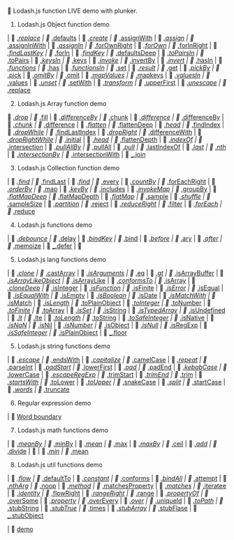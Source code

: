 :open_file_folder: Lodash.js function LIVE demo with plunker.

1. Lodash.js Object function demo

|  :link:  <a href='https://plnkr.co/edit/l48e3l?p=preview' target='_blank'>_.replace</a>  |  :link:  <a href='https://plnkr.co/edit/EDmchY?p=info' target='_blank'>_.defaults</a>  |  :link:  <a href='https://plnkr.co/edit/1ehTzI?p=info' target='_blank'>_.create</a>  |  :link:  <a href='https://plnkr.co/edit/Spo20L?p=info' target='_blank'>_.assignWith</a>  |  :link:  <a href='https://plnkr.co/edit/8Txmm1?p=info' target='_blank'>_.assign</a>  |  :link:  <a href='https://plnkr.co/edit/gs8Kn3?p=info' target='_blank'>_.assignInWith</a>  |  :link:  <a href='https://plnkr.co/edit/844IyU?p=info' target='_blank'>_.assignIn</a>  |  :link:  <a href='https://plnkr.co/edit/b8Fc1w?p=info' target='_blank'>_.forOwnRight</a>  |  :link:  <a href='https://plnkr.co/edit/sKSnEc?p=info' target='_blank'>_.forOwn</a>  |  :link:  <a href='https://plnkr.co/edit/a81P82?p=info' target='_blank'>_.forInRight</a>  |  :link:  <a href='https://plnkr.co/edit/GELPgo?p=info' target='_blank'>_.findLastKey</a>  |  :link:  <a href='https://plnkr.co/edit/CgHcEm?p=info' target='_blank'>_.forIn</a>  |  :link:  <a href='https://plnkr.co/edit/kJSWQr?p=info' target='_blank'>_.findKey</a>  |  :link:  <a href='https://plnkr.co/edit/AqMjf5?p=info' target='_blank'>_.defaultsDeep</a>  |  :link:  <a href='https://plnkr.co/edit/VtGMSS?p=info' target='_blank'>_.toPairsIn</a>  |  :link:  <a href='https://plnkr.co/edit/nn88g4?p=info' target='_blank'>_.toPairs</a>  |  :link:  <a href='https://plnkr.co/edit/IwhruX?p=info' target='_blank'>_.keysIn</a>  |  :link:  <a href='https://plnkr.co/edit/qtrXrR?p=info' target='_blank'>_.keys</a>  |  :link:  <a href='https://plnkr.co/edit/qmgeCD?p=info' target='_blank'>_.invoke</a>  |  :link:  <a href='https://plnkr.co/edit/qftAQu?p=info' target='_blank'>_.invertBy</a>  |  :link:  <a href='https://plnkr.co/edit/fitYwu?p=info' target='_blank'>_.invert</a>  |  :link:  <a href='https://plnkr.co/edit/pXIIsA?p=info' target='_blank'>_.hasIn</a>  |  :link:  <a href='https://plnkr.co/edit/gc2Cry?p=info' target='_blank'>_.functions</a>  |  :link:  <a href='https://plnkr.co/edit/ZDa3RS?p=info' target='_blank'>_.has</a>  |  :link:  <a href='https://plnkr.co/edit/NjpCf1?p=info' target='_blank'>_.functionsIn</a>
|  :link:  <a href='https://plnkr.co/edit/CIrWmm?p=info' target='_blank'>_.set</a>  |  :link:  <a href='https://plnkr.co/edit/5juhE8?p=info' target='_blank'>_.result</a>  |  :link:  <a href='https://plnkr.co/edit/mNQRmP?p=info' target='_blank'>_.get</a>  |  :link:  <a href='https://plnkr.co/edit/uu11JL?p=info' target='_blank'>_.pickBy</a>  |  :link:  <a href='https://plnkr.co/edit/VZK0T6?p=info' target='_blank'>_.pick</a>  |  :link:  <a href='https://plnkr.co/edit/QMM457?p=info' target='_blank'>_.omitBy</a>  |  :link:  <a href='https://plnkr.co/edit/wLdQYY?p=info' target='_blank'>_.omit</a>  |  :link:  <a href='https://plnkr.co/edit/rYwly4?p=info' target='_blank'>_.mapValues</a>  |  :link:  <a href='https://plnkr.co/edit/yPM7Zg?p=info' target='_blank'>_.mapkeys</a>  |  :link:  <a href='https://plnkr.co/edit/0g3eIx?p=info' target='_blank'>_.valuesIn</a>  |  :link:  <a href='https://plnkr.co/edit/TTtPFP?p=info' target='_blank'>_.values</a>  |  :link:  <a href='https://plnkr.co/edit/Xcd5dp?p=info' target='_blank'>_.unset</a>  |  :link:  <a href='https://plnkr.co/edit/9KIYqb?p=info' target='_blank'>_.setWith</a>  |  :link:  <a href='https://plnkr.co/edit/ccmh15?p=info' target='_blank'>_.transform</a>  |  :link:  <a href='https://plnkr.co/edit/m7b3nV?p=info' target='_blank'>_.upperFirst</a>  |  :link:  <a href='https://plnkr.co/edit/UtM8P5?p=info' target='_blank'>_.unescape</a>
|  :link:  <a href='https://plnkr.co/edit/l48e3l?p=info' target='_blank'>_.replace</a>

2. Lodash.js Array function demo

:link: <a href='https://plnkr.co/edit/wnmkM6?p=info' target='_blank'>_.drop</a>  |  :link: <a href='https://plnkr.co/edit/aAn2Yo?p=info' target='_blank'>_.fill</a>  |  :link: <a href='https://plnkr.co/edit/V59WyK?p=info' target='_blank'>_.differenceBy</a>  |  :link: <a href='https://plnkr.co/edit/3EOIZb?p=info' target='_blank'>_.chunk</a>  |  :link:  <a href='https://plnkr.co/edit/8y5glyHP9INLSKyIngqO?p=info' target='_blank'>_.difference</a>  |  :link:  <a href='https://plnkr.co/edit/V59WyK?p=info' target='_blank'>_.differenceBy</a>  |  :link:  <a href='https://plnkr.co/edit/3EOIZb?p=info' target='_blank'>_.chunk</a>  |  :link:  <a href='https://plnkr.co/edit/8y5glyHP9INLSKyIngqO?p=info' target='_blank'>_.difference</a>  |  :link:  <a href='https://plnkr.co/edit/3xmq1G?p=info' target='_blank'>_.flatten</a>  |  :link:  <a href='https://plnkr.co/edit/AZ8Hcf?p=info' target='_blank'>_.flattenDeep</a>  |  :link:  <a href='https://plnkr.co/edit/vn8q1B?p=info' target='_blank'>_.head</a>  |  :link:  <a href='https://plnkr.co/edit/BdmHTf?p=info' target='_blank'>_.findIndex</a>  |  :link:  <a href='https://plnkr.co/edit/GYgiP9?p=info' target='_blank'>_.dropWhile</a>  |  :link:  <a href='https://plnkr.co/edit/M74cAG?p=info' target='_blank'>_.findLastIndex</a>  |  :link:  <a href='https://plnkr.co/edit/jBgURR?p=info' target='_blank'>_.dropRight</a>  |  :link:  <a href='https://plnkr.co/edit/VhfN6z?p=info' target='_blank'>_.differenceWith</a>  |  :link:  <a href='https://plnkr.co/edit/BlaK55?p=info' target='_blank'>_.dropRightWhile</a>  |  :link:  <a href='https://plnkr.co/edit/eZ8Jpq?p=info' target='_blank'>_.initial</a>  |  :link:  <a href='https://plnkr.co/edit/Y1lKL0?p=info' target='_blank'>_.head</a>  |  :link:  <a href='https://plnkr.co/edit/iHNWoc?p=info' target='_blank'>_.flattenDepth</a>  |  :link:  <a href='https://plnkr.co/edit/6RmrXm?p=info' target='_blank'>_.indexOf</a>  |  :link:  <a href='https://plnkr.co/edit/VsRbMO?p=info' target='_blank'>_.intersection</a>  |  :link:  <a href='https://plnkr.co/edit/jml7NT?p=info' target='_blank'>_.pullAllBy</a>  |  :link:  <a href='https://plnkr.co/edit/f2EqtA?p=info' target='_blank'>_.pullAll</a>  |  :link:  <a href='https://plnkr.co/edit/mV7TaD?p=info' target='_blank'>_.pull</a>  |  :link:  <a href='https://plnkr.co/edit/VUZQzW?p=info' target='_blank'>_.lastIndexOf</a>  |  :link:  <a href='https://plnkr.co/edit/gkYRr7?p=info' target='_blank'>_.last</a>  |  :link:  <a href='https://plnkr.co/edit/KUKbIf?p=info' target='_blank'>_.nth</a>  |  :link:  <a href='https://plnkr.co/edit/8sT6pt?p=info' target='_blank'>_.intersectionBy</a>  |  :link:  <a href='https://plnkr.co/edit/pXUjIT?p=info' target='_blank'>_.intersectionWith</a>  |  :link:  <a href='https://plnkr.co/edit/DiTnAb?p=info' target='_blank'>_.join</a>

3. Lodash.js Collection function demo

|  :link:  <a href='https://plnkr.co/edit/5E1r3a?p=info' target='_blank'>_.find</a>  |  :link:  <a href='https://plnkr.co/edit/qAulEP?p=info' target='_blank'>_.findLast</a>  |  :link:  <a href='https://plnkr.co/edit/nYTnX5?p=info' target='_blank'>_.find</a>  |  :link:  <a href='https://plnkr.co/edit/w219HH?p=info' target='_blank'>_.every</a>  |  :link:  <a href='https://plnkr.co/edit/NRxCsQ?p=info' target='_blank'>_.countBy</a>  |  :link:  <a href='https://plnkr.co/edit/hYKvgJ?p=info' target='_blank'>_.forEachRight</a>  |  :link:  <a href='https://plnkr.co/edit/gqEE19?p=info' target='_blank'>_.orderBy</a>  |  :link:  <a href='https://plnkr.co/edit/pIPWKM?p=info' target='_blank'>_.map</a>  |  :link:  <a href='https://plnkr.co/edit/MVWUu2?p=info' target='_blank'>_.keyBy</a>  |  :link:  <a href='https://plnkr.co/edit/370kbr?p=info' target='_blank'>_.includes</a>  |  :link:  <a href='https://plnkr.co/edit/O8BZEE?p=info' target='_blank'>_.invokeMap</a>  |  :link:  <a href='https://plnkr.co/edit/QWPGo1?p=info' target='_blank'>_.groupBy</a>  |  :link:  <a href='https://plnkr.co/edit/us6lbS?p=info' target='_blank'>_.flatMapDeep</a>  |  :link:  <a href='https://plnkr.co/edit/Aczrey?p=info' target='_blank'>_.flatMapDepth</a>  |  :link:  <a href='https://plnkr.co/edit/eDn5vD?p=info' target='_blank'>_.flatMap</a>  |  :link:  <a href='https://plnkr.co/edit/5g8e9L?p=info' target='_blank'>_.sample</a>  |  :link:  <a href='https://plnkr.co/edit/OspLOw?p=info' target='_blank'>_.shuffle</a>  |  :link:  <a href='https://plnkr.co/edit/C4hszC?p=info' target='_blank'>_.sampleSize</a>
|  :link:  <a href='https://plnkr.co/edit/h8tt7D?p=info' target='_blank'>_.partition</a>  |  :link:  <a href='https://plnkr.co/edit/9MlDAJ?p=info' target='_blank'>_.reject</a>  |  :link:  <a href='https://plnkr.co/edit/7MP6f8?p=info' target='_blank'>_.reduceRight</a>  |  :link:  <a href='https://plnkr.co/edit/Autd2U?p=info' target='_blank'>_.filter</a>  |  :link:  <a href='https://plnkr.co/edit/PyQhc6?p=info' target='_blank'>_.forEach</a>  |  :link:  <a href='https://plnkr.co/edit/qedbaQ?p=info' target='_blank'>_.reduce</a>

4. Lodash.js functions demo

|  :link:  <a href='https://plnkr.co/edit/zRDlc9?p=info' target='_blank'>_.debounce</a>  |  :link:  <a href='https://plnkr.co/edit/iUEnSG?p=info' target='_blank'>_.delay</a>  |  :link:  <a href='https://plnkr.co/edit/WXtZyo?p=info' target='_blank'>_.bindKey</a>  |  :link:  <a href='https://plnkr.co/edit/yXYmJG?p=info' target='_blank'>_.bind</a>  |  :link:  <a href='https://plnkr.co/edit/tX4Yzv?p=info' target='_blank'>_.before</a>  |  :link:  <a href='https://plnkr.co/edit/Q0tBH4?p=info' target='_blank'>_.ary</a>  |  :link:  <a href='https://plnkr.co/edit/iLSpM1?p=info' target='_blank'>_.after</a>  |  :link:  <a href='https://plnkr.co/edit/DYEvjm?p=info' target='_blank'>_.memoize</a>  |  :link:  <a href='https://plnkr.co/edit/LXGyTR?p=info' target='_blank'>_.defer</a>  |  :link:  <a href='' target='_blank'></a>

5. Lodash.js lang functions demo

|  :link:  <a href='https://plnkr.co/edit/3lLAOQ?p=info' target='_blank'>_.clone</a>  |  :link:  <a href='https://plnkr.co/edit/QDPRZ7?p=info' target='_blank'>_.castArray</a>  |  :link:  <a href='https://plnkr.co/edit/D31LVT?p=info' target='_blank'>_.isArguments</a>  |  :link:  <a href='https://plnkr.co/edit/A2XdlR?p=info' target='_blank'>_.eq</a>  |  :link:  <a href='https://plnkr.co/edit/P3ezr5?p=info' target='_blank'>_.gt</a>  |  :link:  <a href='https://plnkr.co/edit/pd1sqe?p=info' target='_blank'>_.isArrayBuffer</a>  |  :link:  <a href='https://plnkr.co/edit/LUTfHT?p=info' target='_blank'>_.isArrayLikeObject</a>  |  :link:  <a href='https://plnkr.co/edit/VeyEUR?p=info' target='_blank'>_.isArrayLike</a>  |  :link:  <a href='https://plnkr.co/edit/LDMiZi?p=info' target='_blank'>_.conformsTo</a>  |  :link:  <a href='https://plnkr.co/edit/3klbfM?p=info' target='_blank'>_.isArray</a>  |  :link:  <a href='https://plnkr.co/edit/upgUbl?p=info' target='_blank'>_.cloneDeep</a>  |  :link:  <a href='https://plnkr.co/edit/EZGfzf?p=info' target='_blank'>_.isInteger</a>  |  :link:  <a href='https://plnkr.co/edit/7AbwAi?p=info' target='_blank'>_.isFunction</a>  |  :link:  <a href='https://plnkr.co/edit/aBAkbt?p=info' target='_blank'>_.isFinite</a>  |  :link:  <a href='https://plnkr.co/edit/4LlWCW?p=info' target='_blank'>_.isError</a>  |  :link:  <a href='https://plnkr.co/edit/lzts3e?p=info' target='_blank'>_.isEqual</a>  |  :link:  <a href='https://plnkr.co/edit/GQGxdW?p=info' target='_blank'>_.isEqualWith</a>  |  :link:  <a href='https://plnkr.co/edit/Y5N1PS?p=info' target='_blank'>_.isEmpty</a>  |  :link:  <a href='https://plnkr.co/edit/UeNB8i?p=info' target='_blank'>_.isBoolean</a>  |  :link:  <a href='https://plnkr.co/edit/PAL5E2?p=info' target='_blank'>_.isDate</a>  |  :link:  <a href='https://plnkr.co/edit/2LznT3?p=info' target='_blank'>_.isMatchWith</a>  |  :link:  <a href='https://plnkr.co/edit/YGmwEj?p=info' target='_blank'>_.isMatch</a>  |  :link:  <a href='https://plnkr.co/edit/3PiBab?p=info' target='_blank'>_.isLength</a>  |  :link:  <a href='https://plnkr.co/edit/Vhp23j?p=info' target='_blank'>_.toPlainObject</a>  |  :link:  <a href='https://plnkr.co/edit/sAYGSS?p=info' target='_blank'>_.toInteger</a>  |  :link:  <a href='https://plnkr.co/edit/eRQ37j?p=info' target='_blank'>_.toNumber</a>  |  :link:  <a href='https://plnkr.co/edit/Veviti?p=info' target='_blank'>_.toFinite</a>  |  :link:  <a href='https://plnkr.co/edit/tjhooj?p=info' target='_blank'>_.toArray</a>  |  :link:  <a href='https://plnkr.co/edit/gD5j0Y?p=info' target='_blank'>_.isSet</a>  |  :link:  <a href='https://plnkr.co/edit/CggEVd?p=info' target='_blank'>_.isString</a>  |  :link:  <a href='https://plnkr.co/edit/qbi9Sh?p=info' target='_blank'>_.isTypedArray</a>  |  :link:  <a href='https://plnkr.co/edit/xDhN1g?p=info' target='_blank'>_.isUndefined</a>  |  :link:  <a href='https://plnkr.co/edit/DwsSR7?p=info' target='_blank'>_.lt</a>  |  :link:  <a href='https://plnkr.co/edit/tCTYpf?p=info' target='_blank'>_.lte</a>  |  :link:  <a href='https://plnkr.co/edit/0p1sRs?p=info' target='_blank'>_.toLength</a>  |  :link:  <a href='https://plnkr.co/edit/nFxjQX?p=info' target='_blank'>_.toString</a>  |  :link:  <a href='https://plnkr.co/edit/bS4ixZ?p=info' target='_blank'>_.toSafeInteger</a>  |  :link:  <a href='https://plnkr.co/edit/mC2NVV?p=info' target='_blank'>_.isNative</a>  |  :link:  <a href='https://plnkr.co/edit/5oW30v?p=info' target='_blank'>_.isNaN</a>  |  :link:  <a href='https://plnkr.co/edit/PHPJTY?p=info' target='_blank'>_.isNil</a>  |  :link:  <a href='https://plnkr.co/edit/BTcWXc?p=info' target='_blank'>_.isNumber</a>  |  :link:  <a href='https://plnkr.co/edit/boTvw8?p=info' target='_blank'>_.isObject</a>  |  :link:  <a href='https://plnkr.co/edit/oYDtWj?p=info' target='_blank'>_.isNull</a>  |  :link:  <a href='https://plnkr.co/edit/dVoNWr?p=info' target='_blank'>_.isRegExp</a>  |  :link:  <a href='https://plnkr.co/edit/URlY2h?p=info' target='_blank'>_.isSafeInteger</a>  |  :link:  <a href='https://plnkr.co/edit/ClBAU0?p=info' target='_blank'>_.isPlainObject</a>
|  :link:  <a href='https://plnkr.co/edit/441yAp?p=info' target='_blank'>_.floor</a>

5. Lodash.js string functions demo

|  :link:  <a href='https://plnkr.co/edit/s8ZGwe?p=info' target='_blank'>_.escape</a>  |  :link:  <a href='https://plnkr.co/edit/IFvWaE?p=info' target='_blank'>_.endsWith</a>  |  :link:  <a href='https://plnkr.co/edit/sPEeOn?p=info' target='_blank'>_.capitalize</a>  |  :link:  <a href='https://plnkr.co/edit/iEF93c?p=info' target='_blank'>_.camelCase</a>  |  :link:  <a href='https://plnkr.co/edit/5iAdwX?p=info' target='_blank'>_.repeat</a>  |  :link:  <a href='https://plnkr.co/edit/saQS3S?p=info' target='_blank'>_.parseInt</a>  |  :link:  <a href='https://plnkr.co/edit/nsirk9?p=info' target='_blank'>_.padStart</a>  |  :link:  <a href='https://plnkr.co/edit/6AiesT?p=info' target='_blank'>_.lowerFirst</a>  |  :link:  <a href='https://plnkr.co/edit/ZBYtCF?p=info' target='_blank'>_.pad</a>  |  :link:  <a href='https://plnkr.co/edit/XRv2y6?p=info' target='_blank'>_.padEnd</a>  |  :link:  <a href='https://plnkr.co/edit/tnVHA5?p=info' target='_blank'>_.kebabCase</a>  |  :link:  <a href='https://plnkr.co/edit/4UxPKJ?p=info' target='_blank'>_.lowerCase</a>  |  :link:  <a href='https://plnkr.co/edit/8QA0sd?p=info' target='_blank'>_.escapeRegExp</a>  |  :link:  <a href='https://plnkr.co/edit/CBsfgz?p=info' target='_blank'>_.trimStart</a>  |  :link:  <a href='https://plnkr.co/edit/3fdPLz?p=info' target='_blank'>_.trimEnd</a>  |  :link:  <a href='https://plnkr.co/edit/4r20xo?p=info' target='_blank'>_.trim</a>  |  :link:  <a href='https://plnkr.co/edit/vLnv2R?p=info' target='_blank'>_.startsWith</a>  |  :link:  <a href='https://plnkr.co/edit/iEoD95e2oRhtNJprTMGo?p=info' target='_blank'>_.toLower</a>  |  :link:  <a href='https://plnkr.co/edit/4TJqSs?p=info' target='_blank'>_.toUpper</a>  |  :link:  <a href='https://plnkr.co/edit/CZkvQz?p=info' target='_blank'>_.snakeCase</a>  |  :link:  <a href='https://plnkr.co/edit/MEaRCu?p=info' target='_blank'>_.split</a>  |  :link:  <a href='https://plnkr.co/edit/fUKnlH?p=info' target='_blank'>_.startCase</a>
|  :link:  <a href='https://plnkr.co/edit/kgyKBL?p=info' target='_blank'>_.words</a>  |  :link:  <a href='https://plnkr.co/edit/z8SZ2l?p=info' target='_blank'>_.truncate</a>

6. Regular expression demo

|  :link:  <a href='https://plnkr.co/edit/cU8DaJ?p=info' target='_blank'>Word boundary</a>

7. Lodash.js math functions demo

|  :link:  <a href='https://plnkr.co/edit/MqmB2R?p=info' target='_blank'>_.meanBy</a>  |  :link:  <a href='https://plnkr.co/edit/rE5A2r?p=info' target='_blank'>_.minBy</a>  |  :link:  <a href='https://plnkr.co/edit/MMhLu1SIznbYqeN2DnmX?p=info' target='_blank'>_.mean</a>  |  :link:  <a href='https://plnkr.co/edit/IV4hnD?p=info' target='_blank'>_.max</a>  |  :link:  <a href='https://plnkr.co/edit/LqqzVj?p=info' target='_blank'>_.maxBy</a>  |  :link:  <a href='https://plnkr.co/edit/gwb0Eo?p=info' target='_blank'>_.ceil</a>  |  :link:  <a href='https://plnkr.co/edit/GfWodu?p=info' target='_blank'>_.add</a>  |  :link:  <a href='https://plnkr.co/edit/VcdVkz?p=info' target='_blank'>_.divide</a>  |  :link:  <a href='' target='_blank'></a>
|  :link:  <a href='https://plnkr.co/edit/Wye8eI?p=info' target='_blank'>_.min</a>  |  :link:  <a href='https://plnkr.co/edit/GSMRd35Mw0JJDIiZymXw?p=info' target='_blank'>_.mean</a>


8. Lodash.js util functions demo

|  :link:  <a href='https://plnkr.co/edit/VDt421?p=info' target='_blank'>_.flow</a>  |  :link:  <a href='https://plnkr.co/edit/r0skFD?p=info' target='_blank'>_.defaultTo</a>  |  :link:  <a href='https://plnkr.co/edit/GB2l8t?p=info' target='_blank'>_.constant</a>  |  :link:  <a href='https://plnkr.co/edit/bPbmrG?p=info' target='_blank'>_.conforms</a>  |  :link:  <a href='https://plnkr.co/edit/wwElD5?p=info' target='_blank'>_.bindAll</a>  |  :link:  <a href='https://plnkr.co/edit/gWekmT?p=info' target='_blank'>_.attempt</a>  |  :link:  <a href='https://plnkr.co/edit/7tIARu?p=info' target='_blank'>_.nthArg</a>  |  :link:  <a href='https://plnkr.co/edit/Bstgty?p=info' target='_blank'>_.noop</a>  |  :link:  <a href='https://plnkr.co/edit/uGiTRc?p=info' target='_blank'>_.method</a>  |  :link:  <a href='https://plnkr.co/edit/OuNbHc?p=info' target='_blank'>_.matchesProperty</a>  |  :link:  <a href='https://plnkr.co/edit/09gB88?p=info' target='_blank'>_.matches</a>  |  :link:  <a href='https://plnkr.co/edit/lAVFVi?p=info' target='_blank'>_.iteratee</a>  |  :link:  <a href='https://plnkr.co/edit/TFoVLi?p=info' target='_blank'>_.identity</a>  |  :link:  <a href='https://plnkr.co/edit/GlGiTB?p=info' target='_blank'>_.flowRight</a>  |  :link:  <a href='https://plnkr.co/edit/lsZ1fb?p=info' target='_blank'>_.rangeRight</a>  |  :link:  <a href='https://plnkr.co/edit/b4jwJa?p=info' target='_blank'>_.range</a>  |  :link:  <a href='https://plnkr.co/edit/FSHjgi?p=info' target='_blank'>_.propertyOf</a>  |  :link:  <a href='https://plnkr.co/edit/GQ382b?p=info' target='_blank'>_.overSome</a>  |  :link:  <a href='https://plnkr.co/edit/BzvBBQ?p=info' target='_blank'>_.property</a>  |  :link:  <a href='https://plnkr.co/edit/VKiIWK?p=info' target='_blank'>_.overEvery</a>  |  :link:  <a href='https://plnkr.co/edit/GgYMbc?p=info' target='_blank'>_.over</a>  |  :link:  <a href='https://plnkr.co/edit/BDj9XA?p=info' target='_blank'>_.uniqueId</a>  |  :link:  <a href='https://plnkr.co/edit/2BMJMW?p=info' target='_blank'>_.toPath</a>  |  :link:  <a href='https://plnkr.co/edit/fWfZEX?p=info' target='_blank'>_.stubString</a>  |  :link:  <a href='https://plnkr.co/edit/H9WaHp?p=info' target='_blank'>_.stubTrue</a>  |  :link:  <a href='https://plnkr.co/edit/O0jBet?p=info' target='_blank'>_.times</a>  |  :link:  <a href='https://plnkr.co/edit/JxQYwi?p=info' target='_blank'>_.stubArray</a>  |  :link:  <a href='https://plnkr.co/edit/47qwzJ?p=info' target='_blank'>_.stubFlase</a>  |  :link:  <a href='https://plnkr.co/edit/DhHPdo?p=info' target='_blank'>_.stubObject</a>

|  :link:  <a href='' target='_blank'>demo</a>
